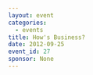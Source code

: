 ```yaml
---
layout: event
categories: 
  - events
title: How's Business?
date: 2012-09-25
event_id: 27
sponsor: None
---
```



